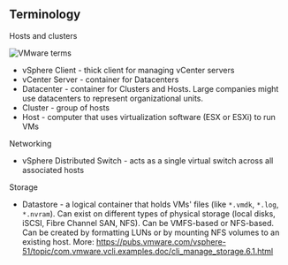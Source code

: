 Terminology
-----------

Hosts and clusters

![VMware terms](https://raw.github.com/jreisinger/blog/master/files/vmware_terms.png)

* vSphere Client - thick client for managing vCenter servers
* vCenter Server - container for Datacenters
* Datacenter - container for Clusters and Hosts. Large companies might use
    datacenters to represent organizational units.
* Cluster - group of hosts
* Host - computer that uses virtualization software (ESX or ESXi) to run VMs

Networking
* vSphere Distributed Switch - acts as a single virtual switch across all
    associated hosts

Storage
* Datastore - a logical container that holds VMs' files (like `*.vmdk`, `*.log`,
    `*.nvram`). Can exist on different types of physical storage (local disks,
    iSCSI, Fibre Channel SAN, NFS). Can be VMFS-based or NFS-based. Can be
    created by formatting LUNs or by mounting NFS volumes to an existing host.
More: https://pubs.vmware.com/vsphere-51/topic/com.vmware.vcli.examples.doc/cli_manage_storage.6.1.html
